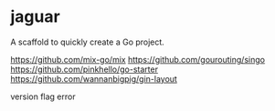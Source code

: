 # jaguar

A scaffold to quickly create a Go project.

https://github.com/mix-go/mix
https://github.com/gourouting/singo
https://github.com/pinkhello/go-starter
https://github.com/wannanbigpig/gin-layout


version flag error

